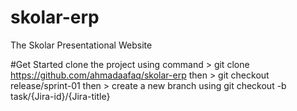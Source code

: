 # skolar-erp
The Skolar Presentational Website

#Get Started
clone the project using command > git clone https://github.com/ahmadaafaq/skolar-erp
then > git checkout release/sprint-01
then > create a new branch using git checkout -b task/{Jira-id}/{Jira-title}
